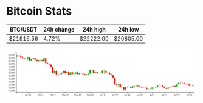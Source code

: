 # Bitcoin Stats

BTC/USDT|24h change|24h high|24h low|
|---|---|---|---|
|$21916.56|4.72%|$22222.00|$20805.00|

<img src="./chart.svg">

